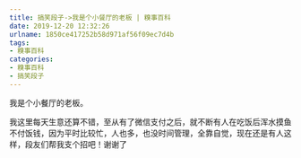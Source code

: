```yaml
---
title: 搞笑段子->我是个小餐厅的老板 | 糗事百科
date: 2019-12-20 12:32:26
urlname: 1850ce417252b58d971af56f09ec7d4b
tags: 
- 糗事百科
categories:
- 糗事百科
- 搞笑段子
---
```

我是个小餐厅的老板。

我这里每天生意还算不错，至从有了微信支付之后，就不断有人在吃饭后浑水摸鱼不付饭钱，因为平时比较忙，人也多，也没时间管理，全靠自觉，现在还是有人这样，段友们帮我支个招吧！谢谢了


